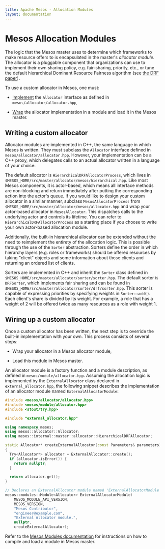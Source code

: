 ```yaml
---
title: Apache Mesos - Allocation Modules
layout: documentation
---
```


# Mesos Allocation Modules

The logic that the Mesos master uses to determine which frameworks to make resource offers to is encapsulated in the master's _allocator module_. The allocator is a pluggable component that organizations can use to implement their own sharing policy, e.g. fair-sharing, priority, etc., or tune the default hierarchical Dominant Resource Fairness algorithm (see [the DRF paper](https://www.cs.berkeley.edu/~alig/papers/drf.pdf)).

To use a custom allocator in Mesos, one must:

- [Implement](#writing-a-custom-allocator) the `Allocator` interface as defined in `mesos/allocator/allocator.hpp`,

- [Wrap](#wiring-up-a-custom-allocator) the allocator implementation in a module and load it in the Mesos master.

<a name="writing-a-custom-allocator"></a>
## Writing a custom allocator

Allocator modules are implemented in C++, the same language in which Mesos is written. They must subclass the `Allocator` interface defined in `mesos/allocator/allocator.hpp`. However, your implementation can be a C++ proxy, which delegates calls to an actual allocator written in a language of your choice.

The default allocator is `HierarchicalDRFAllocatorProcess`, which lives in `$MESOS_HOME/src/master/allocator/mesos/hierarchical.hpp`. Like most Mesos components, it is actor-based, which means all interface methods are non-blocking and return immediately after putting the corresponding action into the actor's queue. If you would like to design your custom allocator in a similar manner, subclass `MesosAllocatorProcess` from `$MESOS_HOME/src/master/allocator/mesos/allocator.hpp` and wrap your actor-based allocator in `MesosAllocator`. This dispatches calls to the underlying actor and controls its lifetime. You can refer to `HierarchicalDRFAllocatorProcess` as a starting place if you choose to write your own actor-based allocation module.


Additionally, the built-in hierarchical allocator can be extended without the need to reimplement the entirety of the allocation logic. This is possible through the use of the `Sorter` abstraction. Sorters define the order in which hierarchy layers (e.g. roles or frameworks) should be offered resources by taking "client" objects and some information about those clients and returning an ordered list of clients.

Sorters are implemented in C++ and inherit the `Sorter` class defined in `$MESOS_HOME/src/master/allocator/sorter/sorter.hpp`. The default sorter is `DRFSorter`, which implements fair sharing and can be found in `$MESOS_HOME/src/master/allocator/sorter/drf/sorter.hpp`. This sorter is capable of expressing priorities by specifying weights in `Sorter::add()`. Each client's share is divided by its weight. For example, a role that has a weight of 2 will be offered twice as many resources as a role with weight 1.

<a name="wiring-up-a-custom-allocator"></a>
## Wiring up a custom allocator

Once a custom allocator has been written, the next step is to override the built-in implementation with your own. This process consists of several steps:

- Wrap your allocator in a Mesos allocator module,

- Load this module in Mesos master.

An allocator module is a factory function and a module description, as defined in `mesos/module/allocator.hpp`. Assuming the allocation logic is implemented by the `ExternalAllocator` class declared in `external_allocator.hpp`, the following snippet describes the implementation of an allocator module named `ExternalAllocatorModule`:

~~~cpp
#include <mesos/allocator/allocator.hpp>
#include <mesos/module/allocator.hpp>
#include <stout/try.hpp>

#include "external_allocator.hpp"

using namespace mesos;
using mesos::allocator::Allocator;
using mesos::internal::master::allocator::HierarchicalDRFAllocator;

static Allocator* createExternalAllocator(const Parameters& parameters)
{
  Try<Allocator*> allocator = ExternalAllocator::create();
  if (allocator.isError()) {
    return nullptr;
  }

  return allocator.get();
}

// Declares an ExternalAllocator module named 'ExternalAllocatorModule'.
mesos::modules::Module<Allocator> ExternalAllocatorModule(
    MESOS_MODULE_API_VERSION,
    MESOS_VERSION,
    "Mesos Contributor",
    "engineer@example.com",
    "External Allocator module.",
    nullptr,
    createExternalAllocator);
~~~

Refer to the [Mesos Modules documentation](modules.html) for instructions on how to compile and load a module in Mesos master.
